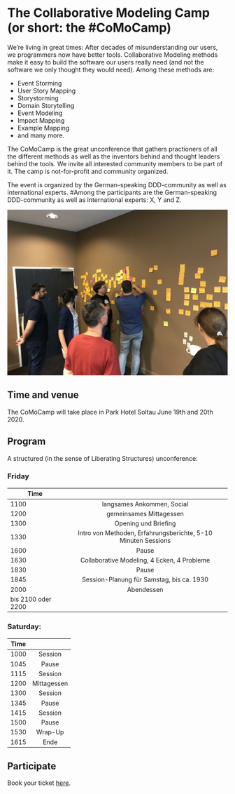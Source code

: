 # The Collaborative Modeling Camp (or short: the #CoMoCamp)
We’re living in great times: After decades of misunderstanding our users, we programmers now have better tools. Collaborative Modeling methods make it easy to build the software our users really need (and not the software we only thought they would need). Among these methods are:

- Event Storming
- User Story Mapping
- Storystorming
- Domain Storytelling
- Event Modeling
- Impact Mapping
- Example Mapping
- and many more.

The CoMoCamp is the great unconference that gathers practioners of all the different methods as well as the inventors behind and thought leaders behind the tools. We invite all interested community members to be part of it. The camp is not-for-profit and community organized.

The event is organized by the German-speaking DDD-community as well as international experts.
#Among the participants are the German-speaking DDD-community as well as international experts: X, Y and Z.

![People modeling collaboratively](event-storming-javaland.jpeg)

## Time and venue
The CoMoCamp will take place in Park Hotel Soltau June 19th and 20th 2020.

## Program
A structured (in the sense of Liberating Structures) unconference:

### Friday

| Time |            |
| -----|:-------------:|
| 1100 | langsames Ankommen, Social |
| 1200 | gemeinsames Mittagessen |
| 1300 | Opening und Briefing |
| 1330 | Intro von Methoden, Erfahrungsberichte, 5-10 Minuten Sessions |
| 1600 | Pause |
| 1630 | Collaborative Modeling, 4 Ecken, 4 Probleme |
| 1830 | Pause |
| 1845 | Session-Planung für Samstag, bis ca. 1930 |
| 2000 | Abendessen |
| bis 2100 oder 2200  |

### Saturday:
| Time |            |
| -----|:-------------:|
| 1000 | Session |
| 1045 | Pause |
| 1115 | Session |
| 1200 | Mittagessen |
| 1300 | Session |
| 1345 | Pause |
| 1415 | Session |
| 1500 | Pause |
| 1530 | Wrap-Up |
| 1615 | Ende |

## Participate
Book your ticket [here](eventbrite.com/comocamp).

